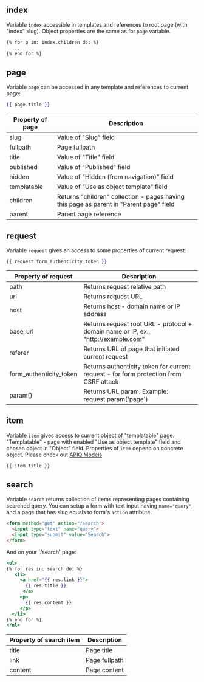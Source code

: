 ## index
Variable `index` accessible in templates and references to root page (with "index" slug). Object properties are the same as for `page` variable.

```handlebars
{% for p in: index.children do: %}
  ...
{% end for %}
```

## page
Variable `page` can be accessed in any template and references to current page:

```handlebars
{{ page.title }}
```

Property of page	| Description
        ---           |    ---
slug | Value of "Slug" field
fullpath | Page fullpath
title | Value of "Title" field
published | Value of "Published" field
hidden | Value of "Hidden (from navigation)" field
templatable | Value of "Use as object template" field
children | Returns "children" collection - pages having this page as parent in "Parent page" field
parent | Parent page reference

## request
Variable `request` gives an access to some properties of current request:

```handlebars
{{ request.form_authenticity_token }}
```

Property of request	| Description
        ---           |    ---
path | Returns request relative path
url | Returns request URL
host | Returns host - domain name or IP address
base_url | Returns request root URL - protocol + domain name or IP, ex., "http://example.com"
referer | Returns URL of page that initiated current request
form_authenticity_token | Returns authenticity token for current request - for form protection from CSRF attack
param() | Returns URL param. Example: request.param('page')

## item
Variable `item` gives access to current object of "templatable" page. "Templatable" - page with enabled "Use as object template" field and chosen object in "Object" field. Properties of `item` depend on concrete object. Please check out [APIQ Models](/kms-models-drops)

```handlebars
{{ item.title }}
```

## search
Variable `search` returns collection of items representing pages containing searched query. You can setup a form with text input having `name="query"`, and a page that has slug equals to form's `action` attribute.

```html
<form method="get" action="/search">
  <input type="text" name="query">
  <input type="submit" value="Search">
</form>
```

And on your '/search' page:
```handlebars
<ul>
{% for res in: search do: %}
   <li>
     <a href="{{ res.link }}">
       {{ res.title }}
      </a>
     <p>
       {{ res.content }}
     </p>
  </li>
{% end for %}
</ul>
```
Property of search item	| Description
        ---           |    ---
title | Page title
link | Page fullpath
content | Page content
